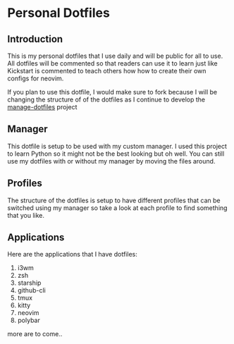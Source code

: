 # Personal Dotfiles

## Introduction

This is my personal dotfiles that I use daily and will be public for all to use. All dotfiles will
be commented so that readers can use it to learn just like Kickstart is commented to teach others how
how to create their own configs for neovim.

If you plan to use this dotfile, I would make sure to fork because I will be changing the structure of
of the dotfiles as I continue to develop the [manage-dotfiles](https://github.com/havocblast/manage-dotfiles) project
## Manager

This dotfile is setup to be used with my custom manager. I used this project to learn Python so it might
not be the best looking but oh well. You can still use my dotfiles with or without my manager by moving
the files around.

## Profiles

The structure of the dotfiles is setup to have different profiles that can be switched using my manager
so take a look at each profile to find something that you like.

## Applications

Here are the applications that I have dotfiles:

1. i3wm
2. zsh
3. starship
4. github-cli
5. tmux
6. kitty
7. neovim
8. polybar

more are to come..
